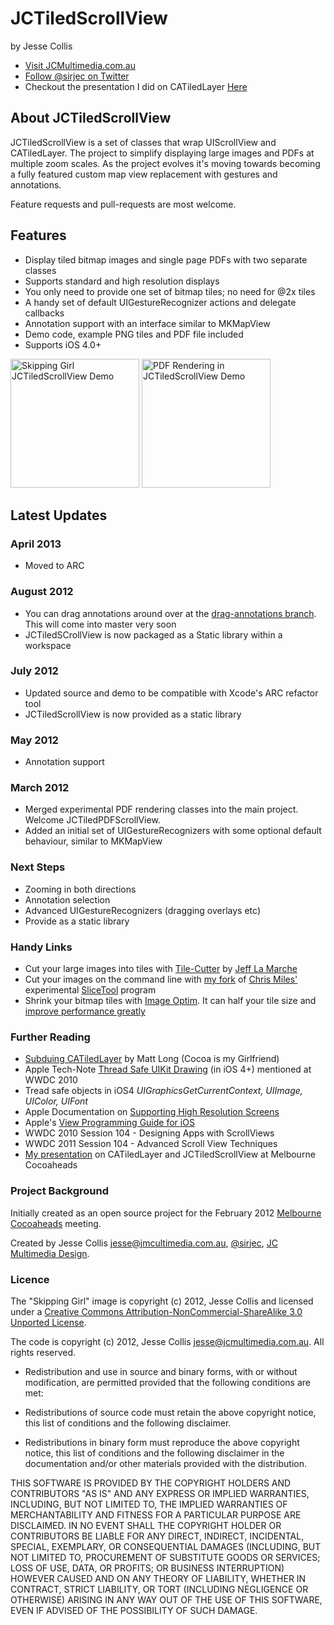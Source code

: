 # JCTiledScrollView

by Jesse Collis

  * [Visit JCMultimedia.com.au][2]
  * [Follow @sirjec on Twitter][3]
  * Checkout the presentation I did on CATiledLayer [Here][17]

## About JCTiledScrollView

JCTiledScrollView is a set of classes that wrap UIScrollView and CATiledLayer. The project to simplify displaying large images and PDFs at multiple zoom scales. As the project evolves it's moving towards becoming a fully featured custom map view replacement with gestures and annotations.

Feature requests and pull-requests are most welcome.

## Features

 * Display tiled bitmap images and single page PDFs with two separate classes
 * Supports standard and high resolution displays
 * You only need to provide one set of bitmap tiles; no need for @2x tiles
 * A handy set of default UIGestureRecognizer actions and delegate callbacks
 * Annotation support with an interface similar to MKMapView
 * Demo code, example PNG tiles and PDF file included
 * Supports iOS 4.0+

<img src="https://github.com/jessedc/JCTiledScrollView/raw/master/Demo/JCTiledViewDemo.png" alt="Skipping Girl JCTiledScrollView Demo" width="206" style="width:206px;"/>
<img src="https://github.com/jessedc/JCTiledScrollView/raw/master/Demo/JCTiledViewDemo2.png" alt="PDF Rendering in JCTiledScrollView Demo" width="206" style="width:206px;"/>

## Latest Updates

### April 2013
  * Moved to ARC

### August 2012
  * You can drag annotations around over at the [drag-annotations branch][16]. This will come into master very soon
  * JCTiledSCrollView is now packaged as a Static library within a workspace

### July 2012
  * Updated source and demo to be compatible with Xcode's ARC refactor tool
  * JCTiledScrollView is now provided as a static library

### May 2012
  * Annotation support

### March 2012
  * Merged experimental PDF rendering classes into the main project. Welcome JCTiledPDFScrollView.
  * Added an initial set of UIGestureRecognizers with some optional default behaviour, similar to MKMapView

### Next Steps

 * Zooming in both directions
 * Annotation selection
 * Advanced UIGestureRecognizers (dragging overlays etc)
 * Provide as a static library
 

### Handy Links
 * Cut your large images into tiles with [Tile-Cutter][5] by [Jeff La Marche][6]
 * Cut your images on the command line with [my fork][12] of [Chris Miles'][13] experimental [SliceTool][12] program
 * Shrink your bitmap tiles with [Image Optim][14]. It can half your tile size and [improve performance greatly][15]

### Further Reading
  * [Subduing CATiledLayer][9] by Matt Long (Cocoa is my Girlfriend)
  * Apple Tech-Note [Thread Safe UIKit Drawing][7] (in iOS 4+)  mentioned at WWDC 2010
  * Tread safe objects in iOS4 _UIGraphicsGetCurrentContext, UIImage, UIColor, UIFont_
  * Apple Documentation on [Supporting High Resolution Screens][8]
  * Apple's [View Programming Guide for iOS][10]
  * WWDC 2010 Session 104 - Designing Apps with ScrollViews
  * WWDC 2011 Session 104 - Advanced Scroll View Techniques
  * [My presentation][17] on CATiledLayer and JCTiledScrollView at Melbourne Cocoaheads

### Project Background

Initially created as an open source project for the February 2012 [Melbourne Cocoaheads][4] meeting.

Created by Jesse Collis <jesse@jmcultimedia.com.au>, [@sirjec][3], [JC Multimedia Design][2].

### Licence

The "Skipping Girl" image is copyright (c) 2012, Jesse Collis and licensed under a [Creative Commons Attribution-NonCommercial-ShareAlike 3.0 Unported License][1].

The code is copyright (c) 2012, Jesse Collis <jesse@jcmultimedia.com.au>.
All rights reserved.

* Redistribution and use in source and binary forms, with or without 
 modification, are permitted provided that the following conditions are met:

* Redistributions of source code must retain the above copyright 
 notice, this list of conditions and the following disclaimer.

* Redistributions in binary form must reproduce the above copyright 
 notice, this list of conditions and the following disclaimer in the 
 documentation and/or other materials provided with the distribution.

THIS SOFTWARE IS PROVIDED BY THE COPYRIGHT HOLDERS AND CONTRIBUTORS "AS IS" AND 
ANY EXPRESS OR IMPLIED WARRANTIES, INCLUDING, BUT NOT LIMITED TO, THE IMPLIED 
WARRANTIES OF MERCHANTABILITY AND FITNESS FOR A PARTICULAR PURPOSE ARE 
DISCLAIMED. IN NO EVENT SHALL THE COPYRIGHT HOLDER OR CONTRIBUTORS BE LIABLE FOR ANY 
DIRECT, INDIRECT, INCIDENTAL, SPECIAL, EXEMPLARY, OR CONSEQUENTIAL DAMAGES 
(INCLUDING, BUT NOT LIMITED TO, PROCUREMENT OF SUBSTITUTE GOODS OR SERVICES; 
LOSS OF USE, DATA, OR PROFITS; OR BUSINESS INTERRUPTION) HOWEVER CAUSED AND
ON ANY THEORY OF LIABILITY, WHETHER IN CONTRACT, STRICT LIABILITY, OR TORT 
(INCLUDING NEGLIGENCE OR OTHERWISE) ARISING IN ANY WAY OUT OF THE USE OF THIS 
SOFTWARE, EVEN IF ADVISED OF THE POSSIBILITY OF SUCH DAMAGE.

[1]: http://creativecommons.org/licenses/by-nc-sa/3.0/ "Creative Commons Attribution-NonCommercial-ShareAlike 3.0 Unported License"
[2]: http://jcmultimedia.com.au/ "JC Multimedia Design"
[3]: http://twitter.com/sirjec/ "@sirjec on Twitter"
[4]: http://www.melbournecocoaheads.com/ "Melbourne Cocoaheads"
[5]: https://github.com/jlamarche/Tile-Cutter "Tile-Cutter"
[6]: http://iphonedevelopment.blogspot.com/ "iPhone Development.blogspot.com"
[7]: https://developer.apple.com/library/ios/#qa/qa1637/_index.html "Thread Safe UIKit Drawing"
[8]: https://developer.apple.com/library/ios/#documentation/2DDrawing/Conceptual/DrawingPrintingiOS/SupportingHiResScreens/SupportingHiResScreens.html "Supporting High Resolution Screens"
[9]: http://www.cimgf.com/2011/03/01/subduing-catiledlayer/ "Subduing CATiledLayer on Cocoa Is My Girlfriend"
[10]: https://developer.apple.com/library/ios/documentation/WindowsViews/Conceptual/ViewPG_iPhoneOS/WindowsandViews/WindowsandViews.html#//apple_ref/doc/uid/TP40009503-CH2-SW1 "View Programming Guide for iOS - View and Window Architecture"
[11]: https://github.com/jessedc/JCTiledScrollView/tree/pdf-experimental "JCTiledView - Experimental PDF branch"
[12]: https://github.com/jessedc/SliceTool "jessedc's fork of SliceTool on github"
[13]: https://github.com/chrismiles/SliceTool "Chris Miles' SliceTool on github"
[14]: http://imageoptim.com "Image Optim"
[15]: http://imageoptim.com/tweetbot.html "Image Optim Case study: Tweetbot for iPad"
[16]: https://github.com/jessedc/JCTiledScrollView/tree/drag-annotations "JCTiledScrollView drag-annotations branch"
[17]: https://github.com/jessedc/JCTiledScrollView/blob/master/Cocoheads/talk_outline.md "JCTiledScrollView introduced at Melbourne Cocoaheads February 2012"